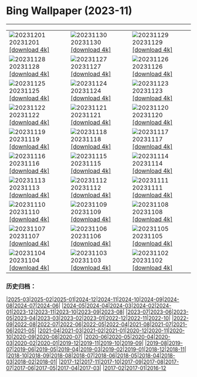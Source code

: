 # Bing Wallpaper (2023-11)
**************

<table><tr><td><img class="wallpaper" src="https://www.bing.com/th?id=OHR.TrotternishStorr_EN-US4700593682_1920x1080.jpg" alt="20231201"> 20231201 <a href="https://www.bing.com/th?id=OHR.TrotternishStorr_EN-US4700593682_UHD.jpg">[download 4k]</a></td><td><img class="wallpaper" src="https://www.bing.com/th?id=OHR.TreeLighting_EN-US4396317497_1920x1080.jpg" alt="20231130"> 20231130 <a href="https://www.bing.com/th?id=OHR.TreeLighting_EN-US4396317497_UHD.jpg">[download 4k]</a></td><td><img class="wallpaper" src="https://www.bing.com/th?id=OHR.HumanKindness_EN-US4254216907_1920x1080.jpg" alt="20231129"> 20231129 <a href="https://www.bing.com/th?id=OHR.HumanKindness_EN-US4254216907_UHD.jpg">[download 4k]</a></td></tr><tr><td><img class="wallpaper" src="https://www.bing.com/th?id=OHR.RioNegro_EN-US4106999854_1920x1080.jpg" alt="20231128"> 20231128 <a href="https://www.bing.com/th?id=OHR.RioNegro_EN-US4106999854_UHD.jpg">[download 4k]</a></td><td><img class="wallpaper" src="https://www.bing.com/th?id=OHR.BradgateFallow_EN-US3932725763_1920x1080.jpg" alt="20231127"> 20231127 <a href="https://www.bing.com/th?id=OHR.BradgateFallow_EN-US3932725763_UHD.jpg">[download 4k]</a></td><td><img class="wallpaper" src="https://www.bing.com/th?id=OHR.TajoRiver_EN-US3801665254_1920x1080.jpg" alt="20231126"> 20231126 <a href="https://www.bing.com/th?id=OHR.TajoRiver_EN-US3801665254_UHD.jpg">[download 4k]</a></td></tr><tr><td><img class="wallpaper" src="https://www.bing.com/th?id=OHR.HallofMosses_EN-US3167567374_1920x1080.jpg" alt="20231125"> 20231125 <a href="https://www.bing.com/th?id=OHR.HallofMosses_EN-US3167567374_UHD.jpg">[download 4k]</a></td><td><img class="wallpaper" src="https://www.bing.com/th?id=OHR.FlintCorn_EN-US2819178375_1920x1080.jpg" alt="20231124"> 20231124 <a href="https://www.bing.com/th?id=OHR.FlintCorn_EN-US2819178375_UHD.jpg">[download 4k]</a></td><td><img class="wallpaper" src="https://www.bing.com/th?id=OHR.SnakeRiverTeton_EN-US2749569171_1920x1080.jpg" alt="20231123"> 20231123 <a href="https://www.bing.com/th?id=OHR.SnakeRiverTeton_EN-US2749569171_UHD.jpg">[download 4k]</a></td></tr><tr><td><img class="wallpaper" src="https://www.bing.com/th?id=OHR.HelloSeal_EN-US2666982656_1920x1080.jpg" alt="20231122"> 20231122 <a href="https://www.bing.com/th?id=OHR.HelloSeal_EN-US2666982656_UHD.jpg">[download 4k]</a></td><td><img class="wallpaper" src="https://www.bing.com/th?id=OHR.ChapmanAdventure_EN-US2522291999_1920x1080.jpg" alt="20231121"> 20231121 <a href="https://www.bing.com/th?id=OHR.ChapmanAdventure_EN-US2522291999_UHD.jpg">[download 4k]</a></td><td><img class="wallpaper" src="https://www.bing.com/th?id=OHR.FrozenBog_EN-US2448711069_1920x1080.jpg" alt="20231120"> 20231120 <a href="https://www.bing.com/th?id=OHR.FrozenBog_EN-US2448711069_UHD.jpg">[download 4k]</a></td></tr><tr><td><img class="wallpaper" src="https://www.bing.com/th?id=OHR.MilsePolarBear_EN-US1615028560_1920x1080.jpg" alt="20231119"> 20231119 <a href="https://www.bing.com/th?id=OHR.MilsePolarBear_EN-US1615028560_UHD.jpg">[download 4k]</a></td><td><img class="wallpaper" src="https://www.bing.com/th?id=OHR.BadRiver_EN-US1270508214_1920x1080.jpg" alt="20231118"> 20231118 <a href="https://www.bing.com/th?id=OHR.BadRiver_EN-US1270508214_UHD.jpg">[download 4k]</a></td><td><img class="wallpaper" src="https://www.bing.com/th?id=OHR.AthensAcropolis_EN-US8385195396_1920x1080.jpg" alt="20231117"> 20231117 <a href="https://www.bing.com/th?id=OHR.AthensAcropolis_EN-US8385195396_UHD.jpg">[download 4k]</a></td></tr><tr><td><img class="wallpaper" src="https://www.bing.com/th?id=OHR.SarekSweden_EN-US8292531624_1920x1080.jpg" alt="20231116"> 20231116 <a href="https://www.bing.com/th?id=OHR.SarekSweden_EN-US8292531624_UHD.jpg">[download 4k]</a></td><td><img class="wallpaper" src="https://www.bing.com/th?id=OHR.RussellLupines_EN-US8017518812_1920x1080.jpg" alt="20231115"> 20231115 <a href="https://www.bing.com/th?id=OHR.RussellLupines_EN-US8017518812_UHD.jpg">[download 4k]</a></td><td><img class="wallpaper" src="https://www.bing.com/th?id=OHR.OliveOrchard_EN-US7903927729_1920x1080.jpg" alt="20231114"> 20231114 <a href="https://www.bing.com/th?id=OHR.OliveOrchard_EN-US7903927729_UHD.jpg">[download 4k]</a></td></tr><tr><td><img class="wallpaper" src="https://www.bing.com/th?id=OHR.DiwaliAyodhya_EN-US7782727326_1920x1080.jpg" alt="20231113"> 20231113 <a href="https://www.bing.com/th?id=OHR.DiwaliAyodhya_EN-US7782727326_UHD.jpg">[download 4k]</a></td><td><img class="wallpaper" src="https://www.bing.com/th?id=OHR.VeteransDayDC_EN-US7666353324_1920x1080.jpg" alt="20231112"> 20231112 <a href="https://www.bing.com/th?id=OHR.VeteransDayDC_EN-US7666353324_UHD.jpg">[download 4k]</a></td><td><img class="wallpaper" src="https://www.bing.com/th?id=OHR.BadlandsSunrise_EN-US7576048436_1920x1080.jpg" alt="20231111"> 20231111 <a href="https://www.bing.com/th?id=OHR.BadlandsSunrise_EN-US7576048436_UHD.jpg">[download 4k]</a></td></tr><tr><td><img class="wallpaper" src="https://www.bing.com/th?id=OHR.NorwayBirch_EN-US7497125692_1920x1080.jpg" alt="20231110"> 20231110 <a href="https://www.bing.com/th?id=OHR.NorwayBirch_EN-US7497125692_UHD.jpg">[download 4k]</a></td><td><img class="wallpaper" src="https://www.bing.com/th?id=OHR.ManateeMama_EN-US7376333243_1920x1080.jpg" alt="20231109"> 20231109 <a href="https://www.bing.com/th?id=OHR.ManateeMama_EN-US7376333243_UHD.jpg">[download 4k]</a></td><td><img class="wallpaper" src="https://www.bing.com/th?id=OHR.KirkilaiTower_EN-US7178436226_1920x1080.jpg" alt="20231108"> 20231108 <a href="https://www.bing.com/th?id=OHR.KirkilaiTower_EN-US7178436226_UHD.jpg">[download 4k]</a></td></tr><tr><td><img class="wallpaper" src="https://www.bing.com/th?id=OHR.LagoPehoe_EN-US6983781896_1920x1080.jpg" alt="20231107"> 20231107 <a href="https://www.bing.com/th?id=OHR.LagoPehoe_EN-US6983781896_UHD.jpg">[download 4k]</a></td><td><img class="wallpaper" src="https://www.bing.com/th?id=OHR.SilencioSpain_EN-US6874925537_1920x1080.jpg" alt="20231106"> 20231106 <a href="https://www.bing.com/th?id=OHR.SilencioSpain_EN-US6874925537_UHD.jpg">[download 4k]</a></td><td><img class="wallpaper" src="https://www.bing.com/th?id=OHR.BisonSnow_EN-US6764351912_1920x1080.jpg" alt="20231105"> 20231105 <a href="https://www.bing.com/th?id=OHR.BisonSnow_EN-US6764351912_UHD.jpg">[download 4k]</a></td></tr><tr><td><img class="wallpaper" src="https://www.bing.com/th?id=OHR.SeaNettles_EN-US6654060294_1920x1080.jpg" alt="20231104"> 20231104 <a href="https://www.bing.com/th?id=OHR.SeaNettles_EN-US6654060294_UHD.jpg">[download 4k]</a></td><td><img class="wallpaper" src="https://www.bing.com/th?id=OHR.DeathValleySalt_EN-US1068737086_1920x1080.jpg" alt="20231103"> 20231103 <a href="https://www.bing.com/th?id=OHR.DeathValleySalt_EN-US1068737086_UHD.jpg">[download 4k]</a></td><td><img class="wallpaper" src="https://www.bing.com/th?id=OHR.MummyCaveRuins_EN-US0871963100_1920x1080.jpg" alt="20231102"> 20231102 <a href="https://www.bing.com/th?id=OHR.MummyCaveRuins_EN-US0871963100_UHD.jpg">[download 4k]</a></td></tr></table>

### 历史归档：

|[2025-03](/../2025-03/2025-03.md)|[2025-02](/../2025-02/2025-02.md)|[2025-01](/../2025-01/2025-01.md)|[2024-12](/../2024-12/2024-12.md)|[2024-11](/../2024-11/2024-11.md)|[2024-10](/../2024-10/2024-10.md)|[2024-09](/../2024-09/2024-09.md)|[2024-08](/../2024-08/2024-08.md)|[2024-07](/../2024-07/2024-07.md)|[2024-06](/../2024-06/2024-06.md)|
|[2024-05](/../2024-05/2024-05.md)|[2024-04](/../2024-04/2024-04.md)|[2024-03](/../2024-03/2024-03.md)|[2024-02](/../2024-02/2024-02.md)|[2024-01](/../2024-01/2024-01.md)|[2023-12](/../2023-12/2023-12.md)|[2023-11](/2023-11.md)|[2023-10](/../2023-10/2023-10.md)|[2023-09](/../2023-09/2023-09.md)|[2023-08](/../2023-08/2023-08.md)|
|[2023-07](/../2023-07/2023-07.md)|[2023-06](/../2023-06/2023-06.md)|[2023-05](/../2023-05/2023-05.md)|[2023-04](/../2023-04/2023-04.md)|[2023-03](/../2023-03/2023-03.md)|[2023-02](/../2023-02/2023-02.md)|[2023-01](/../2023-01/2023-01.md)|[2022-12](/../2022-12/2022-12.md)|[2022-11](/../2022-11/2022-11.md)|[2022-10](/../2022-10/2022-10.md)|
|[2022-09](/../2022-09/2022-09.md)|[2022-08](/../2022-08/2022-08.md)|[2022-07](/../2022-07/2022-07.md)|[2022-06](/../2022-06/2022-06.md)|[2022-05](/../2022-05/2022-05.md)|[2022-04](/../2022-04/2022-04.md)|[2021-08](/../2021-08/2021-08.md)|[2021-07](/../2021-07/2021-07.md)|[2021-06](/../2021-06/2021-06.md)|[2021-05](/../2021-05/2021-05.md)|
|[2021-04](/../2021-04/2021-04.md)|[2021-03](/../2021-03/2021-03.md)|[2021-02](/../2021-02/2021-02.md)|[2021-01](/../2021-01/2021-01.md)|[2020-12](/../2020-12/2020-12.md)|[2020-11](/../2020-11/2020-11.md)|[2020-10](/../2020-10/2020-10.md)|[2020-09](/../2020-09/2020-09.md)|[2020-08](/../2020-08/2020-08.md)|[2020-07](/../2020-07/2020-07.md)|
|[2020-06](/../2020-06/2020-06.md)|[2020-05](/../2020-05/2020-05.md)|[2020-04](/../2020-04/2020-04.md)|[2020-03](/../2020-03/2020-03.md)|[2020-02](/../2020-02/2020-02.md)|[2020-01](/../2020-01/2020-01.md)|[2019-12](/../2019-12/2019-12.md)|[2019-11](/../2019-11/2019-11.md)|[2019-10](/../2019-10/2019-10.md)|[2019-09](/../2019-09/2019-09.md)|
|[2019-08](/../2019-08/2019-08.md)|[2019-07](/../2019-07/2019-07.md)|[2019-06](/../2019-06/2019-06.md)|[2019-05](/../2019-05/2019-05.md)|[2019-04](/../2019-04/2019-04.md)|[2019-03](/../2019-03/2019-03.md)|[2019-02](/../2019-02/2019-02.md)|[2019-01](/../2019-01/2019-01.md)|[2018-12](/../2018-12/2018-12.md)|[2018-11](/../2018-11/2018-11.md)|
|[2018-10](/../2018-10/2018-10.md)|[2018-09](/../2018-09/2018-09.md)|[2018-08](/../2018-08/2018-08.md)|[2018-07](/../2018-07/2018-07.md)|[2018-06](/../2018-06/2018-06.md)|[2018-05](/../2018-05/2018-05.md)|[2018-04](/../2018-04/2018-04.md)|[2018-03](/../2018-03/2018-03.md)|[2018-02](/../2018-02/2018-02.md)|[2018-01](/../2018-01/2018-01.md)|
|[2017-12](/../2017-12/2017-12.md)|[2017-11](/../2017-11/2017-11.md)|[2017-10](/../2017-10/2017-10.md)|[2017-09](/../2017-09/2017-09.md)|[2017-08](/../2017-08/2017-08.md)|[2017-07](/../2017-07/2017-07.md)|[2017-06](/../2017-06/2017-06.md)|[2017-05](/../2017-05/2017-05.md)|[2017-04](/../2017-04/2017-04.md)|[2017-03](/../2017-03/2017-03.md)|
|[2017-02](/../2017-02/2017-02.md)|[2017-01](/../2017-01/2017-01.md)|[2016-12](/../2016-12/2016-12.md)